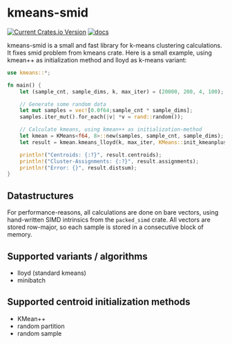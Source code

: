# kmeans-smid
[![Current Crates.io Version](https://img.shields.io/crates/v/kmeans-smid.svg)](https://crates.io/crates/kmeans-smid)
[![docs](https://docs.rs/kmeans-smid/badge.svg)](https://docs.rs/kmeans-smid/latest/kmeans/)

kmeans-smid is a small and fast library for k-means clustering calculations. It fixes smid problem from kmeans crate.
Here is a small example, using kmean++ as initialization method and lloyd as k-means variant:

```rust
use kmeans::*;

fn main() {
    let (sample_cnt, sample_dims, k, max_iter) = (20000, 200, 4, 100);

    // Generate some random data
    let mut samples = vec![0.0f64;sample_cnt * sample_dims];
    samples.iter_mut().for_each(|v| *v = rand::random());

    // Calculate kmeans, using kmean++ as initialization-method
    let kmean = KMeans<f64, 8>::new(samples, sample_cnt, sample_dims);
    let result = kmean.kmeans_lloyd(k, max_iter, KMeans::init_kmeanplusplus, &KMeansConfig::default());

    println!("Centroids: {:?}", result.centroids);
    println!("Cluster-Assignments: {:?}", result.assignments);
    println!("Error: {}", result.distsum);
}
```


## Datastructures
For performance-reasons, all calculations are done on bare vectors, using hand-written SIMD intrinsics from the `packed_simd` crate. All vectors are stored row-major, so each sample is stored in a consecutive block of memory.

## Supported variants / algorithms
- lloyd (standard kmeans)
- minibatch

## Supported centroid initialization methods
- KMean++
- random partition
- random sample
